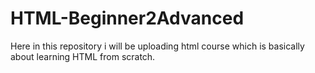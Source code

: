 # HTML-Beginner2Advanced
Here in this repository i will be uploading html course which is basically about learning HTML from scratch.
